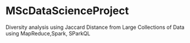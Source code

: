 # MScDataScienceProject
Diversity analysis using Jaccard Distance from Large Collections of Data using MapReduce,Spark, SParkQL
